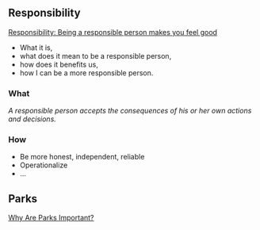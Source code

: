 ## Responsibility

[Responsibility: Being a responsible person makes you feel good](https://blog.cognifit.com/responsibility/)

- What it is, 
- what does it mean to be a responsible person, 
- how does it benefits us, 
- how I can be a more responsible person. 

### What
_A responsible person accepts the consequences of his or her own actions and decisions._


### How

- Be more honest, independent, reliable
- Operationalize
- ...



## Parks

[Why Are Parks Important?](http://www.brec.org/index.cfm/page/1808/n/153)
